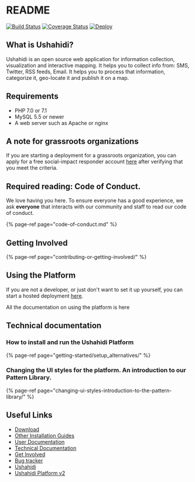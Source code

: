 # README

[![Build Status](https://travis-ci.org/ushahidi/platform.png)](https://travis-ci.org/ushahidi/platform) [![Coverage Status](https://coveralls.io/repos/github/ushahidi/platform/badge.svg)](https://coveralls.io/github/ushahidi/platform) [![Deploy](https://www.herokucdn.com/deploy/button.png)](https://heroku.com/deploy)

## What is Ushahidi?

Ushahidi is an open source web application for information collection, visualization and interactive mapping. It helps you to collect info from: SMS, Twitter, RSS feeds, Email. It helps you to process that information, categorize it, geo-locate it and publish it on a map.

## Requirements

* PHP 7.0 or 7.1
* MySQL 5.5 or newer
* A web server such as Apache or nginx

## A note for grassroots organizations

If you are starting a deployment for a grassroots organization, you can apply for a free social-impact responder account [here](https://www.ushahidi.com/plans/apply-for-free) after verifying that you meet the criteria.

## Required reading: Code of Conduct. 

We love having you here. To ensure everyone has a good experience, we ask **everyone** that interacts with our community and staff to read our code of conduct.

{% page-ref page="code-of-conduct.md" %}

## Getting Involved

{% page-ref page="contributing-or-getting-involved/" %}

## Using the Platform

If you are not a developer, or just don't want to set it up yourself, you can start a hosted deployment [here](https://www.ushahidi.com/pricing).

All the documentation on using the platform is here

## Technical documentation

### How to install and run the Ushahidi Platform

{% page-ref page="getting-started/setup\_alternatives/" %}

### Changing the UI styles for the platform. An introduction to our Pattern Library.

{% page-ref page="changing-ui-styles-introduction-to-the-pattern-library/" %}

## Useful Links

* [Download](https://github.com/ushahidi/platform-release/releases)
* [Other Installation Guides](https://github.com/ushahidi/platform/tree/adff3c2af479788bfdea05fa4a198e08080a98f0/docs/docs/setup_alternatives/README.md)
* [User Documentation](https://www.ushahidi.com/support)
* [Technical Documentation](https://github.com/ushahidi/platform/tree/adff3c2af479788bfdea05fa4a198e08080a98f0/docs/docs/README.md)
* [Get Involved](https://www.ushahidi.com/support/get-involved)
* [Bug tracker](https://github.com/ushahidi/platform/issues)
* [Ushahidi](http://ushahidi.com)
* [Ushahidi Platform v2](https://github.com/ushahidi/Ushahidi_Web)

